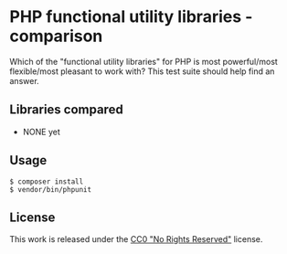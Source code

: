 # PHP functional utility libraries - comparison

Which of the "functional utility libraries" for PHP is
most powerful/most flexible/most pleasant to work with?
This test suite should help find an answer.

## Libraries compared

* NONE yet

## Usage

```
$ composer install
$ vendor/bin/phpunit
```

## License

This work is released under the
[CC0 "No Rights Reserved"](https://creativecommons.org/share-your-work/public-domain/cc0/)
license.
